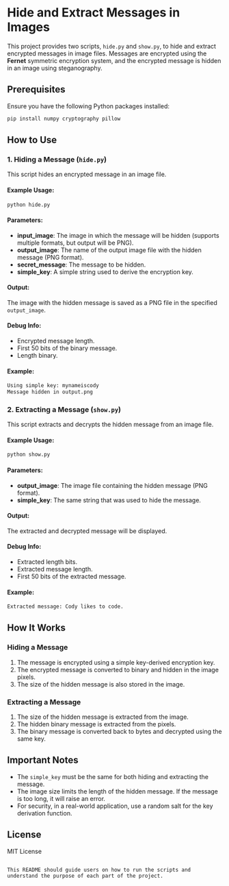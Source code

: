 # Hide and Extract Messages in Images

This project provides two scripts, `hide.py` and `show.py`, to hide and extract encrypted messages in image files. Messages are encrypted using the **Fernet** symmetric encryption system, and the encrypted message is hidden in an image using steganography.

## Prerequisites

Ensure you have the following Python packages installed:

```bash
pip install numpy cryptography pillow
```

## How to Use

### 1. Hiding a Message (`hide.py`)

This script hides an encrypted message in an image file.

#### Example Usage:

```bash
python hide.py
```

#### Parameters:
- **input_image**: The image in which the message will be hidden (supports multiple formats, but output will be PNG).
- **output_image**: The name of the output image file with the hidden message (PNG format).
- **secret_message**: The message to be hidden.
- **simple_key**: A simple string used to derive the encryption key.

#### Output:
The image with the hidden message is saved as a PNG file in the specified `output_image`.

#### Debug Info:
- Encrypted message length.
- First 50 bits of the binary message.
- Length binary.

#### Example:

```bash
Using simple key: mynameiscody
Message hidden in output.png
```

### 2. Extracting a Message (`show.py`)

This script extracts and decrypts the hidden message from an image file.

#### Example Usage:

```bash
python show.py
```

#### Parameters:
- **output_image**: The image file containing the hidden message (PNG format).
- **simple_key**: The same string that was used to hide the message.

#### Output:
The extracted and decrypted message will be displayed.

#### Debug Info:
- Extracted length bits.
- Extracted message length.
- First 50 bits of the extracted message.

#### Example:

```bash
Extracted message: Cody likes to code.
```

## How It Works

### Hiding a Message
1. The message is encrypted using a simple key-derived encryption key.
2. The encrypted message is converted to binary and hidden in the image pixels.
3. The size of the hidden message is also stored in the image.

### Extracting a Message
1. The size of the hidden message is extracted from the image.
2. The hidden binary message is extracted from the pixels.
3. The binary message is converted back to bytes and decrypted using the same key.

## Important Notes
- The `simple_key` must be the same for both hiding and extracting the message.
- The image size limits the length of the hidden message. If the message is too long, it will raise an error.
- For security, in a real-world application, use a random salt for the key derivation function.

## License
MIT License
```

This README should guide users on how to run the scripts and understand the purpose of each part of the project.
